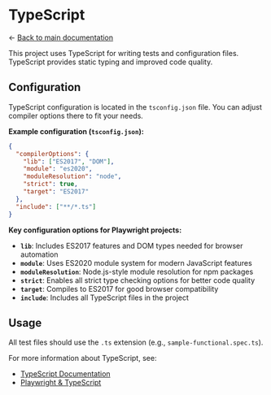 # TypeScript

← [Back to main documentation](../README.md)

This project uses TypeScript for writing tests and configuration files. TypeScript provides static typing and improved code quality.

## Configuration

TypeScript configuration is located in the `tsconfig.json` file. You can adjust compiler options there to fit your needs.

**Example configuration (`tsconfig.json`):**

```json
{
  "compilerOptions": {
    "lib": ["ES2017", "DOM"],
    "module": "es2020",
    "moduleResolution": "node",
    "strict": true,
    "target": "ES2017"
  },
  "include": ["**/*.ts"]
}
```

**Key configuration options for Playwright projects:**

- **`lib`**: Includes ES2017 features and DOM types needed for browser automation
- **`module`**: Uses ES2020 module system for modern JavaScript features
- **`moduleResolution`**: Node.js-style module resolution for npm packages
- **`strict`**: Enables all strict type checking options for better code quality
- **`target`**: Compiles to ES2017 for good browser compatibility
- **`include`**: Includes all TypeScript files in the project

## Usage

All test files should use the `.ts` extension (e.g., `sample-functional.spec.ts`).

For more information about TypeScript, see:

- [TypeScript Documentation](https://www.typescriptlang.org/docs/)
- [Playwright & TypeScript](https://playwright.dev/docs/test-typescript)
